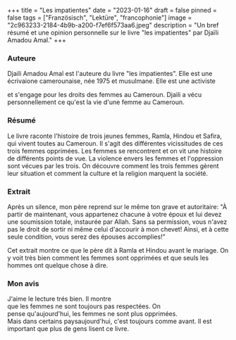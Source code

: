 +++
title = "Les impatientes"
date = "2023-01-16"
draft = false
pinned = false
tags = ["Französisch", "Lektüre", "francophonie"]
image = "2c963233-2184-4b9b-a200-f7ef6f573aa6.jpeg"
description = "Un bref résumé et une opinion personnelle sur le livre \"les impatientes\" par Djaïli Amadou Amal."
+++
### Auteure

Djaili Amadou Amal est l'auteure du livre "les impatientes". Elle est une écrivaione camerounaise, née 1975 et musulmane. Elle est une activiste 

 et s'engage pour les droits des femmes au Cameroun. Djaili a vécu personnellement ce qu'est la vie d'une femme au Cameroun.

### Résumé

Le livre raconte l'histoire de trois jeunes femmes, Ramla, Hindou et Safira, qui vivent toutes au Cameroun. Il s'agit des différentes vicissitudes de ces trois femmes opprimées. Les femmes se rencontrent et on vit une histoire de différents points de vue. La violence envers les femmes et l'oppression sont vécues par les trois. On découvre comment les trois femmes gèrent leur situation et comment la culture et la religion marquent la société.

### Extrait

Après un silence, mon père reprend sur le même ton grave et autoritaire: "À partir de maintenant, vous appartenez chacune à votre époux et lui devez une soumission totale, instaurée par Allah. Sans sa permission, vous n'avez pas le droit de sortir ni même celui d'accourir à mon chevet! Ainsi, et à cette seule condition, vous serez des épouses accomplies!"

Cet extrait montre ce que le père dit à Ramla et Hindou avant le mariage. On y voit très bien comment les femmes sont opprimées et que seuls les hommes ont quelque chose à dire.

### Mon avis

J‘aime le lecture trés bien. Il montre que les femmes ne sont toujours pas respectées. On pense qu'aujourd'hui, les femmes ne sont plus opprimées. Mais dans certains paysaujourd'hui, c'est toujours comme avant. Il est important que plus de gens lisent ce livre.
